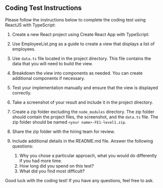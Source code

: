 ## Coding Test Instructions

Please follow the instructions below to complete the coding test using ReactJS with TypeScript:

1. Create a new React project using Create React App with TypeScript:

2. Use EmployeeList.png as a guide to create a view that displays a list of employees.

3. Use `data.ts` file located in the project directory. This file contains the data that you will need to build the view.

4. Breakdown the view into components as needed. You can create additional components if necessary.

5. Test your implementation manually and ensure that the view is displayed correctly.

6. Take a screenshot of your result and include it in the project directory.

7. Create a zip folder excluding the `node_modules` directory. The zip folder should contain the project files, the screenshot, and the `data.ts` file. The zip folder should be named `<your name>-FE1-level1.zip`.

8. Share the zip folder with the hiring team for review.

9. Include additional details in the README.md file. Answer the following questions:
    1. Why you chose a particular approach, what you would do differently if you had more time.
    2. How long did you spend on this test?
    3. What did you find most difficult?

Good luck with the coding test! If you have any questions, feel free to ask.
